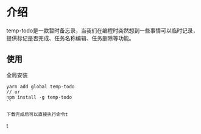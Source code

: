 # 介绍

temp-todo是一款暂时备忘录，当我们在编程时突然想到一些事情可以临时记录，提供标记是否完成、任务名称编辑、任务删除等功能。

## 使用

全局安装
```
yarn add global temp-todo
// or
npm install -g temp-todo
``

下载完成后可以直接执行命令t

```
t
```